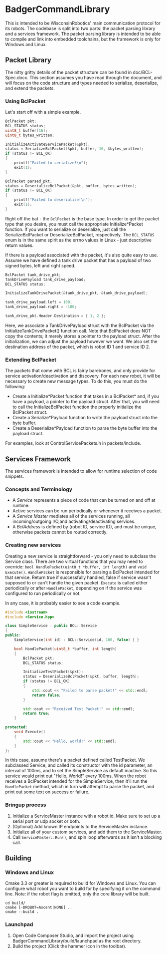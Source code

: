 # BadgerCommandLibrary
This is intended to be WisconsinRobotics' main communication protocol for its robots. The codebase is split into two 
parts: the packet parsing library and a services framework. The packet parsing library is intended to be able to
compile and link into embedded toolchains, but the framework is only for Windows and Linux.

## Packet Library
The nitty gritty details of the packet structure can be found in doc/BCL-Spec.docx. This section assumes you have read
through the document, and will focus on the code structure and types needed to serialize, deserialize, and extend the 
packets.

### Using BclPacket
Let's start off with a simple example.
```C
BclPacket pkt;
BCL_STATUS status;
uint8_t buffer[16];
uint8_t bytes_written;

InitializeActivateServicePacket(&pkt);
status = SerializeBclPacket(&pkt, buffer, 16, &bytes_written);
if (status != BCL_OK)
{
    printf("Failed to serialize!\n");
    exit(1);
}

BclPacket parsed_pkt;
status = DeserializeBclPacket(&pkt, buffer, bytes_written);
if (status != BCL_OK)
{
    printf("Failed to deserialize!\n");
    exit(1);
}
```

Right off the bat - the `BclPacket` is the base type. In order to get the packet type that you desire, you must call 
the appropriate Initialize\*Packet function. If you want to serialize or deserialize, just call the 
SerializeBclPacket or DeserializeBclPacket, respectively. The `BCL_STATUS` enum is in the same spirit as the errno 
values in Linux - just descriptive return values.

If there is a payload associated with the packet, it's also quite easy to use.
Assume we have defined a tank drive packet that has a payload of two signed bytes, left and right speed.
```C
BclPacket tank_drive_pkt;
TankDrivePayload tank_drive_payload;
BCL_STATUS status;

InitializeTankDrivePacket(&tank_drive_pkt, &tank_drive_payload);

tank_drive_payload.left = 100;
tank_drive_payload.right = -100;

tank_drive_pkt.Header.Destination = { 1, 2 };
```

Here, we associate a TankDrivePayload struct with the BclPacket via the InitializeTankDrivePacket() function call. Note
that BclPacket does NOT copy the contents; it merely stores a pointer to the payload struct. After the initialization,
we can adjust the payload however we want. We also set the destination address of the packet, which is robot ID 1 and
service ID 2.

### Extending BclPacket
The packets that come with BCL is fairly barebones, and only provide for service activation/deactivation and discovery.
For each new robot, it will be necessary to create new message types. To do this, you must do the following:

* Create a Initialize\*Packet function that takes in a BclPacket\* and, if you have a payload, a pointer to the payload struct.
    After that, you will need to call the InitializeBclPacket function the properly initialize the BclPacket struct.
* Create a Serialize\*Payload function to write the payload struct into the byte buffer.
* Create a Deserialize\*Payload function to parse the byte buffer into the payload struct.

For examples, look at ControlServicePackets.h in packets/include.

## Services Framework
The services framework is intended to allow for runtime selection of code snippets. 

### Concepts and Terminology
* A *Service* represents a piece of code that can be turned on and off at runtime. 
* Active services can be run periodically or whenever it receives a packet.
* A *Service Master* mediates all of the services running, all incoming/outgoing I/O,and activating/deactivating services.
* A *BclAddress* is defined by (robot ID, service ID), and must be unique, otherwise packets cannot be routed correctly. 

### Creating new services
Creating a new service is straightforward - you only need to subclass the Service class. There are two virtual functions 
that you may need to override: `bool HandlePacket(uint8_t *buffer, int length)` and `void Execute()`. `HandlePacket` is
responsible for parsing a BclPacket intended for that service. Return true if successfully handled, false if service 
wasn't supposed to or can't handle the given packet. `Execute` is called either periodically or after `HandlePacket`,
depending on if the service was configured to run periodically or not.

In any case, it is probably easier to see a code example.

```C++
#include <iostream>
#include <Service.hpp>

class SimpleService : public BCL::Service
{
public:
    SimpleService(int id) : BCL::Service(id, 100, false) { }

    bool HandlePacket(uint8_t *buffer, int length)
    {
        BclPacket pkt;
        BCL_STATUS status;

        InitializeTestPacket(&pkt);
        status = DeserializeBclPacket(&pkt, buffer, length);
        if (status != BCL_OK)
        {
            std::cout << "Failed to parse packet!" << std::endl;
            return false;
        }

        std::cout << "Received Test Packet!" << std::endl;
        return true;
    }

protected:
    void Execute()
    {
        std::cout << "Hello, world!" << std::endl;
    }
};
```

In this case, assume there's a packet defined called TestPacket. We subclassed Service, and called its constructor with
the id parameter, an interval of 100ms, and to set the SimpleService as default inactive. So this service would print
out "Hello, World!" every 100ms. When the robot receives a BclPacket intended for the SimpleService, then it'll run the 
`HandlePacket` method, which in turn will attempt to parse the packet, and print out some text on success or failure.

### Bringup process
1. Initialize a ServiceMaster instance with a robot id. Make sure to set up a serial port or udp socket or both.
2. (Optional) Add known IP endpoints to the ServiceMaster instance.
3. Initialize all of your custom services, and add them to the ServiceMaster.
4. Call `ServiceMaster::Run()`, and spin loop afterwards as it isn't a blocking call.

## Building
### Windows and Linux
Cmake 3.3 or greater is required to build for Windows and Linux. You can configure what robot you want to build for by
specifying it on the command line. Note: if the robot flag is omitted, only the core library will be built. 
```
cd build/
cmake [-DROBOT=Ascent|NONE] ..
cmake --build .
```

### Launchpad
1. Open Code Composer Studio, and import the project using BadgerCommandLibrary/build/launchpad as the root directory.
2. Build the project (Click the hammer icon in the toolbar).
